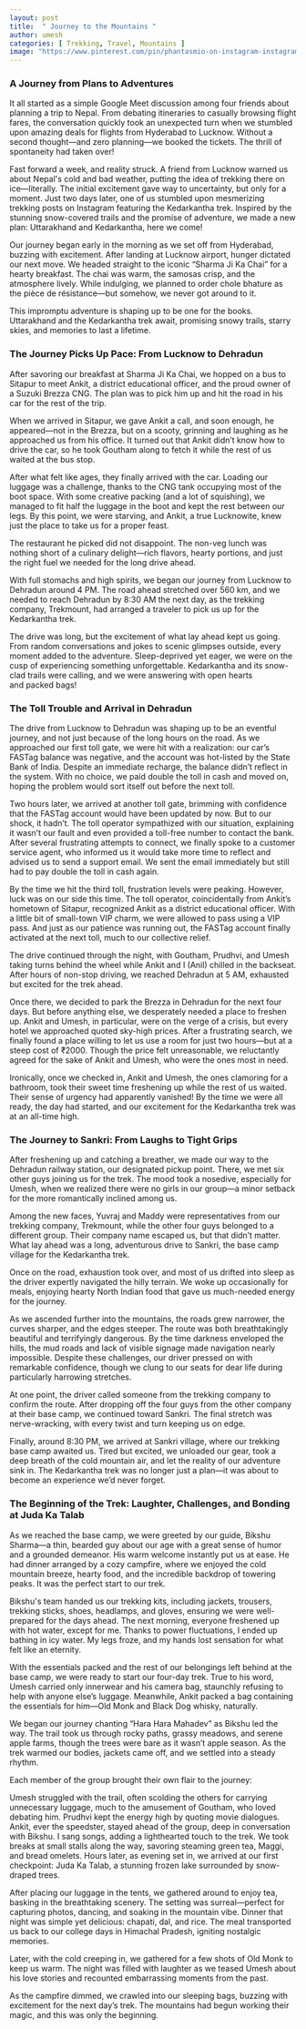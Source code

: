 ```yaml
---
layout: post
title:  " Journey to the Mountains "
author: umesh
categories: [ Trekking, Travel, Mountains ]
image: "https://www.pinterest.com/pin/phantasmio-on-instagram-instagram-instagood-fantasy-magical-sun-light-sunlight-sunrays-sunbeam-tree-treeoflife-spiritual-spirit--386817055512891366/"
---
```


### **A Journey from Plans to Adventures**

It all started as a simple Google Meet discussion among four friends about planning a trip to Nepal. From debating itineraries to casually browsing flight fares, the conversation quickly took an unexpected turn when we stumbled upon amazing deals for flights from Hyderabad to Lucknow. Without a second thought—and zero planning—we booked the tickets. The thrill of spontaneity had taken over!

Fast forward a week, and reality struck. A friend from Lucknow warned us about Nepal's cold and bad weather, putting the idea of trekking there on ice—literally. The initial excitement gave way to uncertainty, but only for a moment. Just two days later, one of us stumbled upon mesmerizing trekking posts on Instagram featuring the Kedarkantha trek. Inspired by the stunning snow-covered trails and the promise of adventure, we made a new plan: Uttarakhand and Kedarkantha, here we come!

Our journey began early in the morning as we set off from Hyderabad, buzzing with excitement. After landing at Lucknow airport, hunger dictated our next move. We headed straight to the iconic “Sharma Ji Ka Chai” for a hearty breakfast. The chai was warm, the samosas crisp, and the atmosphere lively. While indulging, we planned to order chole bhature as the pièce de résistance—but somehow, we never got around to it.

This impromptu adventure is shaping up to be one for the books. Uttarakhand and the Kedarkantha trek await, promising snowy trails, starry skies, and memories to last a lifetime.

### **The Journey Picks Up Pace: From Lucknow to Dehradun**

After savoring our breakfast at Sharma Ji Ka Chai, we hopped on a bus to Sitapur to meet Ankit, a district educational officer, and the proud owner of a Suzuki Brezza CNG. The plan was to pick him up and hit the road in his car for the rest of the trip.

When we arrived in Sitapur, we gave Ankit a call, and soon enough, he appeared—not in the Brezza, but on a scooty, grinning and laughing as he approached us from his office. It turned out that Ankit didn’t know how to drive the car, so he took Goutham along to fetch it while the rest of us waited at the bus stop.

After what felt like ages, they finally arrived with the car. Loading our luggage was a challenge, thanks to the CNG tank occupying most of the boot space. With some creative packing (and a lot of squishing), we managed to fit half the luggage in the boot and kept the rest between our legs. By this point, we were starving, and Ankit, a true Lucknowite, knew just the place to take us for a proper feast.

The restaurant he picked did not disappoint. The non-veg lunch was nothing short of a culinary delight—rich flavors, hearty portions, and just the right fuel we needed for the long drive ahead.

With full stomachs and high spirits, we began our journey from Lucknow to Dehradun around 4 PM. The road ahead stretched over 560 km, and we needed to reach Dehradun by 8:30 AM the next day, as the trekking company, Trekmount, had arranged a traveler to pick us up for the Kedarkantha trek.

The drive was long, but the excitement of what lay ahead kept us going. From random conversations and jokes to scenic glimpses outside, every moment added to the adventure. Sleep-deprived yet eager, we were on the cusp of experiencing something unforgettable. Kedarkantha and its snow-clad trails were calling, and we were answering with open hearts and packed bags!


### **The Toll Trouble and Arrival in Dehradun**

The drive from Lucknow to Dehradun was shaping up to be an eventful journey, and not just because of the long hours on the road. As we approached our first toll gate, we were hit with a realization: our car’s FASTag balance was negative, and the account was hot-listed by the State Bank of India. Despite an immediate recharge, the balance didn’t reflect in the system. With no choice, we paid double the toll in cash and moved on, hoping the problem would sort itself out before the next toll.

Two hours later, we arrived at another toll gate, brimming with confidence that the FASTag account would have been updated by now. But to our shock, it hadn’t. The toll operator sympathized with our situation, explaining it wasn’t our fault and even provided a toll-free number to contact the bank. After several frustrating attempts to connect, we finally spoke to a customer service agent, who informed us it would take more time to reflect and advised us to send a support email. We sent the email immediately but still had to pay double the toll in cash again.

By the time we hit the third toll, frustration levels were peaking. However, luck was on our side this time. The toll operator, coincidentally from Ankit’s hometown of Sitapur, recognized Ankit as a district educational officer. With a little bit of small-town VIP charm, we were allowed to pass using a VIP pass. And just as our patience was running out, the FASTag account finally activated at the next toll, much to our collective relief.

The drive continued through the night, with Goutham, Prudhvi, and Umesh taking turns behind the wheel while Ankit and I (Anil) chilled in the backseat. After hours of non-stop driving, we reached Dehradun at 5 AM, exhausted but excited for the trek ahead.

Once there, we decided to park the Brezza in Dehradun for the next four days. But before anything else, we desperately needed a place to freshen up. Ankit and Umesh, in particular, were on the verge of a crisis, but every hotel we approached quoted sky-high prices. After a frustrating search, we finally found a place willing to let us use a room for just two hours—but at a steep cost of ₹2000. Though the price felt unreasonable, we reluctantly agreed for the sake of Ankit and Umesh, who were the ones most in need.

Ironically, once we checked in, Ankit and Umesh, the ones clamoring for a bathroom, took their sweet time freshening up while the rest of us waited. Their sense of urgency had apparently vanished! By the time we were all ready, the day had started, and our excitement for the Kedarkantha trek was at an all-time high.


### **The Journey to Sankri: From Laughs to Tight Grips**

After freshening up and catching a breather, we made our way to the Dehradun railway station, our designated pickup point. There, we met six other guys joining us for the trek. The mood took a nosedive, especially for Umesh, when we realized there were no girls in our group—a minor setback for the more romantically inclined among us.

Among the new faces, Yuvraj and Maddy were representatives from our trekking company, Trekmount, while the other four guys belonged to a different group. Their company name escaped us, but that didn’t matter. What lay ahead was a long, adventurous drive to Sankri, the base camp village for the Kedarkantha trek.

Once on the road, exhaustion took over, and most of us drifted into sleep as the driver expertly navigated the hilly terrain. We woke up occasionally for meals, enjoying hearty North Indian food that gave us much-needed energy for the journey.

As we ascended further into the mountains, the roads grew narrower, the curves sharper, and the edges steeper. The route was both breathtakingly beautiful and terrifyingly dangerous. By the time darkness enveloped the hills, the mud roads and lack of visible signage made navigation nearly impossible. Despite these challenges, our driver pressed on with remarkable confidence, though we clung to our seats for dear life during particularly harrowing stretches.

At one point, the driver called someone from the trekking company to confirm the route. After dropping off the four guys from the other company at their base camp, we continued toward Sankri. The final stretch was nerve-wracking, with every twist and turn keeping us on edge.

Finally, around 8:30 PM, we arrived at Sankri village, where our trekking base camp awaited us. Tired but excited, we unloaded our gear, took a deep breath of the cold mountain air, and let the reality of our adventure sink in. The Kedarkantha trek was no longer just a plan—it was about to become an experience we’d never forget.



### **The Beginning of the Trek: Laughter, Challenges, and Bonding at Juda Ka Talab**

As we reached the base camp, we were greeted by our guide, Bikshu Sharma—a thin, bearded guy about our age with a great sense of humor and a grounded demeanor. His warm welcome instantly put us at ease. He had dinner arranged by a cozy campfire, where we enjoyed the cold mountain breeze, hearty food, and the incredible backdrop of towering peaks. It was the perfect start to our trek.

Bikshu's team handed us our trekking kits, including jackets, trousers, trekking sticks, shoes, headlamps, and gloves, ensuring we were well-prepared for the days ahead. The next morning, everyone freshened up with hot water, except for me. Thanks to power fluctuations, I ended up bathing in icy water. My legs froze, and my hands lost sensation for what felt like an eternity.

With the essentials packed and the rest of our belongings left behind at the base camp, we were ready to start our four-day trek. True to his word, Umesh carried only innerwear and his camera bag, staunchly refusing to help with anyone else’s luggage. Meanwhile, Ankit packed a bag containing the essentials for him—Old Monk and Black Dog whisky, naturally.

We began our journey chanting “Hara Hara Mahadev” as Bikshu led the way. The trail took us through rocky paths, grassy meadows, and serene apple farms, though the trees were bare as it wasn’t apple season. As the trek warmed our bodies, jackets came off, and we settled into a steady rhythm.

Each member of the group brought their own flair to the journey:

Umesh struggled with the trail, often scolding the others for carrying unnecessary luggage, much to the amusement of Goutham, who loved debating him.
Prudhvi kept the energy high by quoting movie dialogues.
Ankit, ever the speedster, stayed ahead of the group, deep in conversation with Bikshu.
I sang songs, adding a lighthearted touch to the trek.
We took breaks at small stalls along the way, savoring steaming green tea, Maggi, and bread omelets. Hours later, as evening set in, we arrived at our first checkpoint: Juda Ka Talab, a stunning frozen lake surrounded by snow-draped trees.

After placing our luggage in the tents, we gathered around to enjoy tea, basking in the breathtaking scenery. The setting was surreal—perfect for capturing photos, dancing, and soaking in the mountain vibe. Dinner that night was simple yet delicious: chapati, dal, and rice. The meal transported us back to our college days in Himachal Pradesh, igniting nostalgic memories.

Later, with the cold creeping in, we gathered for a few shots of Old Monk to keep us warm. The night was filled with laughter as we teased Umesh about his love stories and recounted embarrassing moments from the past.

As the campfire dimmed, we crawled into our sleeping bags, buzzing with excitement for the next day’s trek. The mountains had begun working their magic, and this was only the beginning.